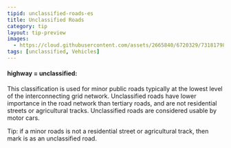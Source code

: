 ```yaml
---
tipid: unclassified-roads-es
title: Unclassified Roads
category: tip
layout: tip-preview
images:
  - https://cloud.githubusercontent.com/assets/2665840/6720329/73181798-cd98-11e4-9e61-fe83df928ed4.jpg
tags: [unclassified, Vehicles]
---
```


<h4>highway = unclassified:</h4>

<p>This classification is used for minor public roads typically at the lowest level of the interconnecting grid network. Unclassified roads have lower importance in the road network than tertiary roads, and are not residential streets or agricultural tracks. Unclassified roads are considered usable by motor cars.</p> 

<p>Tip: if a minor roads is not a residential street or agricultural track, then mark is as an unclassified road.<p>


